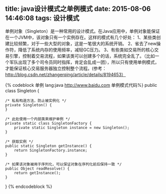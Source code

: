 title: java设计模式之单例模式
date: 2015-08-06 14:46:08
tags: 设计模式
---
单例对象（Singleton）是一种常用的设计模式。在Java应用中，单例对象能保证在一个JVM中，该对象只有一个实例存在。这样的模式有几个好处：
1、某些类创建比较频繁，对于一些大型的对象，这是一笔很大的系统开销。
2、省去了new操作符，降低了系统内存的使用频率，减轻GC压力。
3、有些类如交易所的核心交易引擎，控制着交易流程，如果该类可以创建多个的话，系统完全乱了。（比如一个军队出现了多个司令员同时指挥，肯定会乱成一团），所以只有使用单例模式，才能保证核心交易服务器独立控制整个流程。(参考：http://blog.csdn.net/zhangerqing/article/details/8194653）
<!--more-->
{% codeblock 单例 lang:java http://www.baidu.com 单例模式代码%}
public class Singleton {

	/* 私有构造方法，防止被实例化 */
	private Singleton() {
	}

	/* 此处使用一个内部类来维护单例 */
	private static class SingletonFactory {
		private static Singleton instance = new Singleton();
	}

	/* 获取实例 */
	public static Singleton getInstance() {
		return SingletonFactory.instance;
	}

	/* 如果该对象被用于序列化，可以保证对象在序列化前后保持一致 */
	public Object readResolve() {
		return getInstance();
	}
}
{% endcodeblock %}


